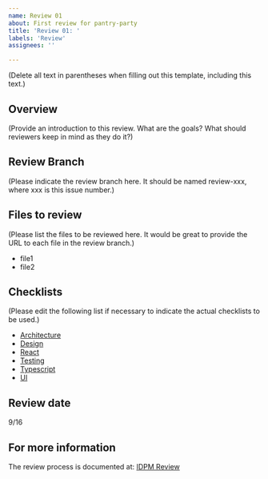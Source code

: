 ```yaml
---
name: Review 01
about: First review for pantry-party
title: 'Review 01: '
labels: 'Review'
assignees: ''

---
```


(Delete all text in parentheses when filling out this template, including this text.)

## Overview

(Provide an introduction to this review. What are the goals? What should reviewers keep in mind as they do it?)

## Review Branch

(Please indicate the review branch here. It should be named review-xxx, where xxx is this issue number.)

## Files to review

(Please list the files to be reviewed here. It would be great to provide the URL to each file in the review branch.)

* file1
* file2

## Checklists

(Please edit the following list if necessary to indicate the actual checklists to be used.)

* [Architecture](../blob/main/checklists/architecture-checklist.md)
* [Design](../blob/main/checklists/design-checklist.md)
* [React](../blob/main/checklists/react-checklist.md)
* [Testing](../blob/main/checklists/testing-checklist.md)
* [Typescript](../blob/main/checklists/ts-checklist.md)
* [UI](../blob/main/checklists/ui-checklist.md)

## Review date

9/16

## For more information

The review process is documented at: [IDPM Review](http://courses.ics.hawaii.edu/ics414s25/morea/review/reading-idpm-review.html)